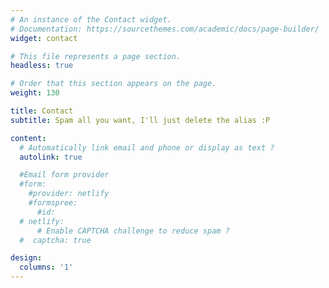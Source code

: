 ```yaml
---
# An instance of the Contact widget.
# Documentation: https://sourcethemes.com/academic/docs/page-builder/
widget: contact

# This file represents a page section.
headless: true

# Order that this section appears on the page.
weight: 130

title: Contact
subtitle: Spam all you want, I'll just delete the alias :P

content:
  # Automatically link email and phone or display as text ?
  autolink: true

  #Email form provider
  #form:
    #provider: netlify
    #formspree:
      #id:
  # netlify:
      # Enable CAPTCHA challenge to reduce spam ?
  #  captcha: true

design:
  columns: '1'
---
```

